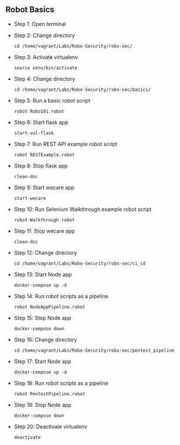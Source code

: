 ## Robot Basics
* Step 1: Open terminal

* Step 2: Change directory

	`cd /home/vagrant/Labs/Robo-Security/robo-sec/`
	 
* Step 3: Activate virtualenv

	`source venv/bin/activate`	

* Step 4: Change directory

	`cd /home/vagrant/Labs/Robo-Security/robo-sec/basics/`	
	
* Step 5: Run a basic robot script
	
	`robot Robo101.robot`  
	
* Step 6: Start flask app

	`start-vul-flask`
	
* Step 7: Run REST API example robot script

	`robot RESTExample.robot`
	
* Step 8: Stop flask app

	`clean-doc`
	
* Step 9: Start wecare app

	`start-wecare`
	
* Step 10: Run Selenium Walkthrough example robot script

	`robot Walkthrough.robot`
	
* Step 11: Stop wecare app

	`clean-doc`
	
* Step 12: Change directory

	 `cd /home/vagrant/Labs/Robo-Security/robo-sec/ci_cd`
	 
* Step 13: Start Node app

	`docker-compose up -d`
	
* Step 14: Run robot scripts as a pipeline

	`robot NodeAppPipeline.robot`	
	
* Step 15: Stop Node app

	`docker-compose down`
	
* Step 16: Change directory

	 `cd /home/vagrant/Labs/Robo-Security/robo-sec/pentest_pipeline`
	 
* Step 17: Start Node app

	`docker-compose up -d`
	
* Step 18: Run robot scripts as a pipeline

	`robot PentestPipeline.robot`	
	
* Step 19: Stop Node app

	`docker-compose down`
	
* Step 20: Deactivate virtualenv

	`deactivate`
	
	
	

	
	
	
	
